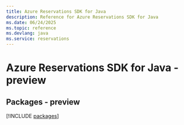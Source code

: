 ```yaml
---
title: Azure Reservations SDK for Java
description: Reference for Azure Reservations SDK for Java
ms.date: 06/24/2025
ms.topic: reference
ms.devlang: java
ms.service: reservations
---
```

# Azure Reservations SDK for Java - preview
## Packages - preview
[!INCLUDE [packages](reservations-index.md)]